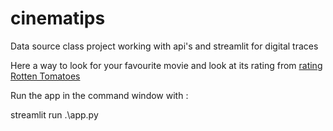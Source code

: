 # cinematips
Data source class project working with api's and streamlit for digital traces


Here a way to look for your favourite movie and look at its rating from [rating Rotten Tomatoes](https://www.rottentomatoes.com/about)

Run the app in the command window with : 

streamlit run .\app.py

